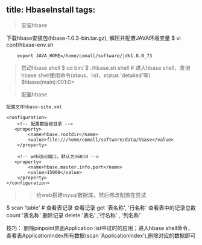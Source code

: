 title: HbaseInstall
tags:
---

> 安装hbase

  下载hbase安装包(hbase-1.0.3-bin.tar.gz), 解压并配置JAVA环境变量
  $ vi conf/hbase-env.sh

  		export JAVA_HOME=/home/comall/software/jdk1.8.0_73

> 启动hbase shell
  $ cd bin/
  $ ./hbase.sh shell 	# 进入hbase shell，查询hbase shell使用命令(staus、list、status 'detailed'等)
  	$hbase(main):001:0>  


> 配置hbase

	配置文件hbase-site.xml

	<configuration>
		<!-- 配置数据根目录 -->
	   <property>
	        <name>hbase.rootdir</name>
	        <value>file:///home/comall/software/data/hbase</value>
	    </property>

		<!-- web访问端口，默认为16010 -->
	   <property>
	        <name>hbase.master.info.port</name>
	        <value>15000</value>
	    </property>
	</configuration>



>> 给web搭建mysql数据库，然后修改配置在尝试

$ scan 'table'   # 查看表记录
查看记录	get '表名称', '行名称'
查看表中的记录总数	count  '表名称'
删除记录	delete  '表名' ,'行名称' , '列名称'


技巧：
	删除pinpoint界面Application list中过时的应用；进入hbase shell命令，查看表ApplicationIndex所有数据(scan 'ApplicationIndex'),删除对应的数据即可